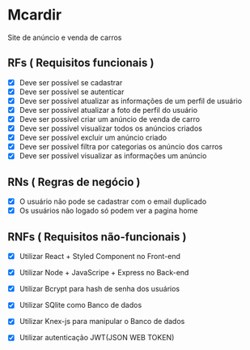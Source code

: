 # Mcardir

Site de anúncio e venda de carros

## RFs ( Requisitos funcionais )

- [x] Deve ser possível se cadastrar
- [x] Deve ser possível se autenticar
- [x] Deve ser possível atualizar as informações de um perfil de usuário
- [x] Deve ser possível atualizar a foto de perfil do usuário
- [x] Deve ser possível criar um anúncio de venda de carro
- [x] Deve ser possível visualizar todos os anúncios criados
- [x] Deve ser possível excluir um anúncio criado
- [x] Deve ser possível filtra por categorias os anúncio dos carros
- [x] Deve ser possível visualizar as informações um anúncio

## RNs ( Regras de negócio )

- [x] O usuário não pode se cadastrar com o email duplicado
- [x] Os usuários não logado só podem ver a pagina home

## RNFs ( Requisitos não-funcionais )

- [x] Utilizar React + Styled Component no Front-end
- [x] Utilizar Node + JavaScripe + Express no Back-end
- [x] Utilizar Bcrypt para hash de senha dos usuários
- [x] Utilizar SQlite como Banco de dados
- [x] Utilizar Knex-js para manipular o Banco de dados
- [x] Utilizar autenticação JWT(JSON WEB TOKEN)

